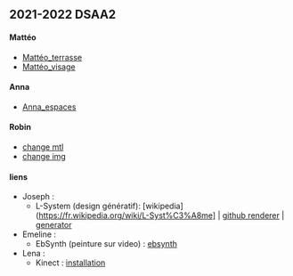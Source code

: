 ## 2021-2022 DSAA2

#### Mattéo
* [Mattéo_terrasse](./matteo/terrasse.html)
* [Mattéo_visage](./matteo/visage.html)

#### Anna
* [Anna_espaces](./anna/espaces.html)

#### Robin
* [change mtl](./robin/texture/index_obj.html)
* [change img](./robin/texture/index_meshchange.html)

#### liens
* Joseph :
    * L-System (design génératif): 
    [wikipedia](https://fr.wikipedia.org/wiki/L-Syst%C3%A8me] |
    [github renderer](http://piratefsh.github.io/p5js-art/public/lsystems/) |
    [generator](https://onlinemathtools.com/l-system-generator)
* Emeline : 
    * EbSynth (peinture sur video) : 
    [ebsynth](https://ebsynth.com/)
* Lena : 
    * Kinect :
    [installation](https://www.youtube.com/watch?v=G_uZQx3EQQo)
